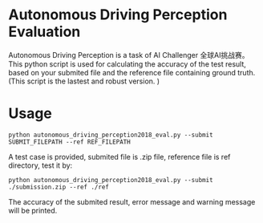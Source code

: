 # Autonomous Driving Perception Evaluation
Autonomous Driving Perception is a task of AI Challenger 全球AI挑战赛。This python script is used for calculating the accuracy of the test result, based on your submited file and the reference file containing ground truth.  (This script is the lastest and robust version. )
# Usage
```
python autonomous_driving_perception2018_eval.py --submit SUBMIT_FILEPATH --ref REF_FILEPATH
```
A test case is provided, submited file is .zip file, reference file is ref directory, test it by:
```
python autonomous_driving_perception2018_eval.py --submit ./submission.zip --ref ./ref
```
The accuracy of the submited result, error message and warning message will be printed.
